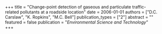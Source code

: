 +++
title = "Change-point detection of gaseous and particulate traffic-related pollutants at a roadside location"
date = 2006-01-01
authors = ["D.C. Carslaw", "K. Ropkins", "M.C. Bell"]
publication_types = ["2"]
abstract = ""
featured = false
publication = "*Environmental Science and Technology*"
+++

